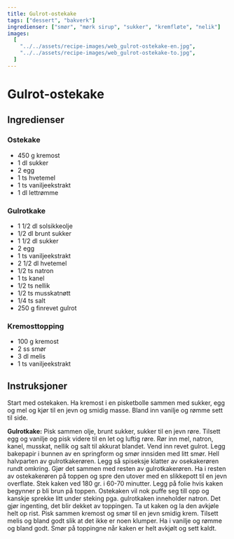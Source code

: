 ```yaml
---
title: Gulrot-ostekake
tags: ["dessert", "bakverk"]
ingredienser: ["smør", "mørk sirup", "sukker", "kremfløte", "nelik"]
images:
  [
    "../../assets/recipe-images/web_gulrot-ostekake-en.jpg",
    "../../assets/recipe-images/web_gulrot-ostekake-to.jpg",
  ]
---
```


# Gulrot-ostekake

## Ingredienser

### Ostekake

- 450 g kremost
- 1 dl sukker
- 2 egg
- 1 ts hvetemel
- 1 ts vaniljeekstrakt
- 1 dl lettrømme

### Gulrotkake

- 1 1/2 dl solsikkeolje
- 1/2 dl brunt sukker
- 1 1/2 dl sukker
- 2 egg
- 1 ts vaniljeekstrakt
- 2 1/2 dl hvetemel
- 1/2 ts natron
- 1 ts kanel
- 1/2 ts nellik
- 1/2 ts musskatnøtt
- 1/4 ts salt
- 250 g finrevet gulrot

### Kremosttopping

- 100 g kremost
- 2 ss smør
- 3 dl melis
- 1 ts vaniljeekstrakt

## Instruksjoner

Start med ostekaken. Ha kremost i en pisketbolle sammen med sukker, egg og mel og kjør til en jevn og smidig masse. Bland inn vanilje og rømme sett til side.

**Gulrotkake:** Pisk sammen olje, brunt sukker, sukker til en jevn røre. Tilsett egg og vanilje og pisk videre til en let og luftig røre. Rør inn mel, natron, kanel, musskat, nellik og salt til akkurat blandet. Vend inn revet gulrot. Legg bakepapir i bunnen av en springform og smør innsiden med litt smør. Hell halvparten av gulrotkakerøren. Legg så spiseksje klatter av osekakerøren rundt omkring. Gjør det sammen med resten av gulrotkakerøren. Ha i resten av ostekakerøren på toppen og spre den utover med en slikkepott til en jevn overflate. Stek kaken ved 180 gr. i 60-70 minutter. Legg på folie hvis kaken begynner p bli brun på toppen. Ostekaken vil nok puffe seg till opp og kanskje sprekke litt under steking pga. gulrotkaken inneholder natron. Det gjør ingenting, det blir dekket av toppingen. Ta ut kaken og la den avkjøle helt op rist. Pisk sammen kremost og smør til en jevn smidig krem. Tilsett melis og bland godt slik at det ikke er noen klumper. Ha i vanilje og rømme og bland godt. Smør på toppingne når kaken er helt avkjølt og sett kaldt.
